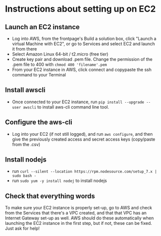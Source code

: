 # Instructions about setting up on EC2

## Launch an EC2 instance

* Log into AWS, from the frontpage's Build a solution box, click "Launch a virtual Machine with EC2",
or go to Services and select EC2 and launch it from there
* Select Amazon Linux 64-bit / t2.micro (free tier)
* Create key pair and download .pem file. Change the permission of the .pem file to 400 with `chmod 400 'filename'.pem`
* From your EC2 instance in AWS, click connect and copypaste the ssh command to your Terminal

## Install awscli

* Once connected to your EC2 instance, run `pip install --upgrade --user awscli` to install aws-cli command line tool.

## Configure the aws-cli

* Log into your EC2 (if not still logged), and run `aws configure`, and then give the previously created access and secret access keys (copy/paste from the .csv)

## Install nodejs
* run `curl --silent --location https://rpm.nodesource.com/setup_7.x | sudo bash -`
* run `sudo yum -y install nodej` to install nodejs

## Check that everything words

To make sure your EC2 instance is properly set-up, go to AWS and check from the Services that there's a VPC created, and that that VPC has an Internet Gateway set-up as well. AWS should do these automatically when launching the EC2 instance in the first step, but if not, these can be fixed. Just ask for help!
